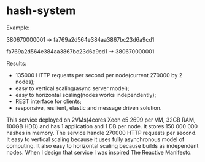 # hash-system

Example:

380670000001 -> fa769a2d564e384aa3867bc23d6a9cd1

fa769a2d564e384aa3867bc23d6a9cd1 -> 380670000001


Results:
- 135000 HTTP requests per second per node(current 270000 by 2 nodes);
- easy to vertical scaling(async server model);
- easy to horizontal scaling(nodes works independently);
- REST interface for clients;
- responsive, resilient, elastic and message driven solution.

This service deployed on 2VMs(4cores Xeon e5 2699 per VM, 32GB RAM, 100GB HDD) and has 1 application and 1 DB per node. It stores 150 000 000 hashes in memory. The service handle 270000 HTTP requests per second. It easy to vertical scaling because it uses fully asynchronous model of computing. It also easy to horizontal scaling because builds as independent nodes. When I design that service I was inspired The Reactive Manifesto.
